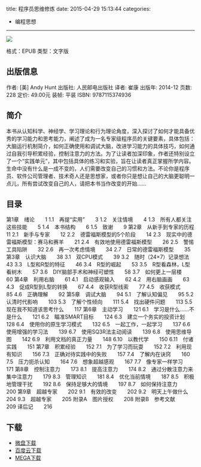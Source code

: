 title: 程序员思维修炼
date: 2015-04-29 15:13:44
categories:
  - 编程思想
---

![](http://img5.douban.com/lpic/s27867726.jpg)

格式：EPUB
类型：文字版

<!--more-->

## 出版信息 ##

作者: [美] Andy Hunt 
出版社: 人民邮电出版社
译者: 崔康 
出版年: 2014-12
页数: 228
定价: 49.00元
装帧: 平装
ISBN: 9787115374936

## 简介 ##

本书从认知科学、神经学、学习理论和行为理论角度，深入探讨了如何才能具备优秀的学习能力和思考能力，阐述了成为一名专家级程序员的关键要素，具体包括：大脑运行机制简介，如何正确使用和调试大脑，改进学习能力的具体技巧，如何通过自我引导积累经验，控制注意力的方法。为了让读者加深印象，作者还特别设立了一个“实践单元”，其中包括具体的练习和实验，旨在让读者真正掌握所学内容。
生命中没有什么是一成不变的，人们需要改变自己的习惯和方法。不论你是程序员、软件公司管理者、技术奇人还是思想家，或者你只是想让自己的大脑更聪明一点儿，所有尝试改变自己的人，请把本书当作改变的开始……

## 目录 ##

第1章　绪论　　1
1.1　再提“实用”　　3
1.2　关注情境　　4
1.3　所有人都关注这些技能　　5
1.4　本书结构　　6
1.5　致谢　　9
第2章　从新手到专家的历程　　11
2.1　新手与专家　　12
2.2　德雷福斯模型的5个阶段　　14
2.3　现实中的德雷福斯模型：赛马和赛羊　　21
2.4　有效地使用德雷福斯模型　　26
2.5　警惕工具陷阱　　32
2.6　再一次考虑情境　　34
2.7　日常的德雷福斯模型　　35
第3章　认识大脑　　38
3.1　双CPU模式　　39
3.2　随时（24×7）记录想法　　43
3.3　L型和R型的特征　　46
3.4　R型的崛起　　53
3.5　R型看森林，L型看树木　　57
3.6　DIY脑部手术和神经可塑性　　58
3.7　如何更上一层楼　　60
第4章　利用右脑　　61
4.1　启动感观输入　　62
4.2　用右脑画画　　63
4.3　促成R型到L型的转换　　67
4.4　收获R型线索　　77
4.5　收获模式　　85
4.6　正确理解　　92
第5章　调试大脑　　94
5.1　了解认知偏见　　95
5.2　认清时代影响　　103
5.3　了解个性倾向　　111
5.4　找出硬件问题　　113
5.5　现在我不知道该思考什么　　117
第6章　主动学习　　121
6.1　学习是什么……不是什么　　121
6.2　瞄准SMART目标　　124
6.3　建立一个务实的投资计划　　128
6.4　使用你的原生学习模式　　132
6.5　一起工作，一起学习　　137
6.6　使用增强的学习法　　139
6.7　使用SQ3R法主动阅读　　139
6.8　使用思维导图　　142
6.9　利用文档的真正力量　　148
6.10　以教代学　　150
6.11　付诸实践　　151
第7章　积累经验　　152
7.1　为了学习而玩耍　　152
7.2　利用现有知识　　156
7.3　正确对待实践中的失败　　157
7.4　了解内在诀窍　　160
7.5　压力扼杀认知　　164
7.6　想象超越感观　　167
7.7　像专家一样学习　　171
第8章　控制注意力　　173
8.1　提高注意力　　174
8.2　通过分散注意力来集中注意力　　179
8.3　管理知识　　181
8.4　优化当前情境　　187
8.5　积极地管理干扰　　192
8.6　保持足够大的情境　　197
8.7　如何保持注意力　　200
第9章　超越专家　　202
9.1　有效的改变　　202
9.2　明天上午做什么　　204
9.3　超越专家　　205
附录A　图片授权　　208
附录B　参考文献　　209
译后记　　216

## 下载 ##

* [微盘下载](http://vdisk.weibo.com/s/aADaW4YROG3Ak)
* [百度云下载](http://pan.baidu.com/s/1mgoTT9I)
* [MEGA下载](https://mega.co.nz/#!CNMXnS5T!oa9hNmvIu98sNDswRT1db0J8mj5bHoBZP159lJOAhjU)